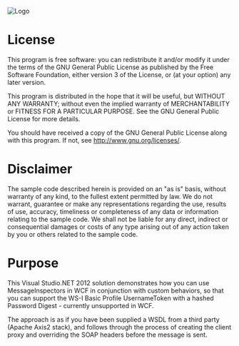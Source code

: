 ![Logo](https://repository-images.githubusercontent.com/26542398/a7ea4a00-3303-11eb-9d28-1cda9680fdd1)

License
=================================
This program is free software: you can redistribute it and/or modify
it under the terms of the GNU General Public License as published by
the Free Software Foundation, either version 3 of the License, or
(at your option) any later version.

This program is distributed in the hope that it will be useful,
but WITHOUT ANY WARRANTY; without even the implied warranty of
MERCHANTABILITY or FITNESS FOR A PARTICULAR PURPOSE.  See the
GNU General Public License for more details.

You should have received a copy of the GNU General Public License
along with this program.  If not, see <http://www.gnu.org/licenses/>.


Disclaimer
=================================
The sample code described herein is provided on an "as is" basis, 
without warranty of any kind, to the fullest extent permitted by law. We do not warrant, 
guarantee or make any representations regarding the use, results of use, accuracy, timeliness 
or completeness of any data or information relating to the sample code. We shall not be liable 
for any direct, indirect or consequential damages or costs of any type arising out of any action 
taken by you or others related to the sample code.

Purpose
=================================
This Visual Studio.NET 2012 solution demonstrates how you can use MessageInspectors in WCF in
conjunction with custom behaviors, so that you can support the WS-I Basic Profile UsernameToken
with a hashed Password Digest - currently unsupported in WCF.

The approach is as if you have been supplied a WSDL from a third party (Apache Axis2 stack), and
follows through the process of creating the client proxy and overriding the SOAP headers before
the message is sent.
